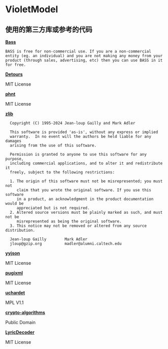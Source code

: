 # VioletModel

## 使用的第三方库或参考的代码

**[Bass](https://www.un4seen.com/)**

```
BASS is free for non-commercial use. If you are a non-commercial entity (eg. an individual) and you are not making any money from your product (through sales, advertising, etc) then you can use BASS in it for free. 
```

**[Detours](https://github.com/microsoft/Detours)**

MIT License

**[phnt](https://github.com/winsiderss/phnt)**

MIT License

**[zlib](https://www.zlib.net/)**

```
  Copyright (C) 1995-2024 Jean-loup Gailly and Mark Adler

  This software is provided 'as-is', without any express or implied
  warranty.  In no event will the authors be held liable for any damages
  arising from the use of this software.

  Permission is granted to anyone to use this software for any purpose,
  including commercial applications, and to alter it and redistribute it
  freely, subject to the following restrictions:

  1. The origin of this software must not be misrepresented; you must not
     claim that you wrote the original software. If you use this software
     in a product, an acknowledgment in the product documentation would be
     appreciated but is not required.
  2. Altered source versions must be plainly marked as such, and must not be
     misrepresented as being the original software.
  3. This notice may not be removed or altered from any source distribution.

  Jean-loup Gailly        Mark Adler
  jloup@gzip.org          madler@alumni.caltech.edu
```

**[yyjson](https://github.com/ibireme/yyjson)**

MIT License

**[pugixml](https://github.com/zeux/pugixml)**

MIT License

**[uchardet](https://www.freedesktop.org/wiki/Software/uchardet/)**

MPL V1.1

**[crypto-algorithms](https://github.com/B-Con/crypto-algorithms)**

Public Domain

**[LyricDecoder](https://github.com/SuJiKiNen/LyricDecoder)**

MIT License
